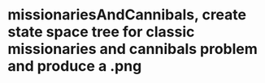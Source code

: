 # missionariesAndCannibals, create state space tree for classic missionaries and cannibals problem and produce a .png

